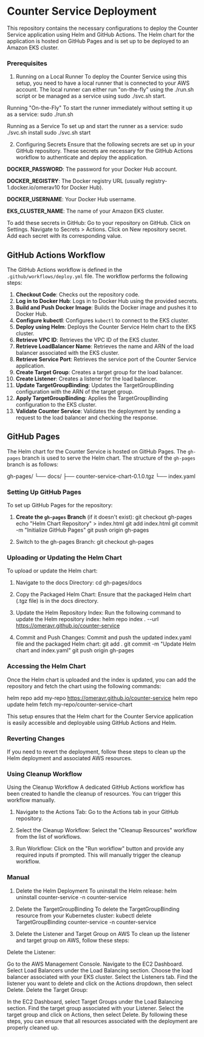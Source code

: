 # Counter Service Deployment

This repository contains the necessary configurations to deploy the Counter Service application using Helm and GitHub Actions. The Helm chart for the application is hosted on GitHub Pages and is set up to be deployed to an Amazon EKS cluster.


### Prerequisites
1. Running on a Local Runner
To deploy the Counter Service using this setup, you need to have a local runner that is connected to your AWS account. The local runner can either run "on-the-fly" using the ./run.sh script or be managed as a service using sudo ./svc.sh start.

Running "On-the-Fly"
To start the runner immediately without setting it up as a service:
sudo ./run.sh

Running as a Service
To set up and start the runner as a service:
sudo ./svc.sh install
sudo ./svc.sh start


2. Configuring Secrets
Ensure that the following secrets are set up in your GitHub repository. These secrets are necessary for the GitHub Actions workflow to authenticate and deploy the application.

**DOCKER_PASSWORD**: The password for your Docker Hub account.

**DOCKER_REGISTRY**: The Docker registry URL (usually registry-1.docker.io/omerav10 for Docker Hub).

**DOCKER_USERNAME**: Your Docker Hub username.

**EKS_CLUSTER_NAME**: The name of your Amazon EKS cluster.


To add these secrets in GitHub:
Go to your repository on GitHub.
Click on Settings.
Navigate to Secrets > Actions.
Click on New repository secret.
Add each secret with its corresponding value.



## GitHub Actions Workflow

The GitHub Actions workflow is defined in the `.github/workflows/deploy.yml` file. The workflow performs the following steps:

1. **Checkout Code**: Checks out the repository code.
2. **Log in to Docker Hub**: Logs in to Docker Hub using the provided secrets.
3. **Build and Push Docker Image**: Builds the Docker image and pushes it to Docker Hub.
4. **Configure kubectl**: Configures `kubectl` to connect to the EKS cluster.
5. **Deploy using Helm**: Deploys the Counter Service Helm chart to the EKS cluster.
6. **Retrieve VPC ID**: Retrieves the VPC ID of the EKS cluster.
7. **Retrieve LoadBalancer Name**: Retrieves the name and ARN of the load balancer associated with the EKS cluster.
8. **Retrieve Service Port**: Retrieves the service port of the Counter Service application.
9. **Create Target Group**: Creates a target group for the load balancer.
10. **Create Listener**: Creates a listener for the load balancer.
11. **Update TargetGroupBinding**: Updates the TargetGroupBinding configuration with the ARN of the target group.
12. **Apply TargetGroupBinding**: Applies the TargetGroupBinding configuration to the EKS cluster.
13. **Validate Counter Service**: Validates the deployment by sending a request to the load balancer and checking the response.

## GitHub Pages

The Helm chart for the Counter Service is hosted on GitHub Pages. The `gh-pages` branch is used to serve the Helm chart. The structure of the `gh-pages` branch is as follows:

gh-pages/
└── docs/
├── counter-service-chart-0.1.0.tgz
└── index.yaml


### Setting Up GitHub Pages

To set up GitHub Pages for the repository:

1. **Create the `gh-pages` Branch** (if it doesn't exist):
   git checkout gh-pages
   echo "Helm Chart Repository" > index.html
   git add index.html
   git commit -m "Initialize GitHub Pages"
   git push origin gh-pages

2. Switch to the gh-pages Branch:
   git checkout gh-pages




### Uploading or Updating the Helm Chart
To upload or update the Helm chart:

1. Navigate to the docs Directory:
cd gh-pages/docs

2. Copy the Packaged Helm Chart:
Ensure that the packaged Helm chart (.tgz file) is in the docs directory.

3. Update the Helm Repository Index:
Run the following command to update the Helm repository index:
helm repo index . --url https://omeravr.github.io/counter-service

4. Commit and Push Changes:
Commit and push the updated index.yaml file and the packaged Helm chart:
git add .
git commit -m "Update Helm chart and index.yaml"
git push origin gh-pages




### Accessing the Helm Chart
Once the Helm chart is uploaded and the index is updated, you can add the repository and fetch the chart using the following commands:

helm repo add my-repo https://omeravr.github.io/counter-service
helm repo update
helm fetch my-repo/counter-service-chart

This setup ensures that the Helm chart for the Counter Service application is easily accessible and deployable using GitHub Actions and Helm.





### Reverting Changes
If you need to revert the deployment, follow these steps to clean up the Helm deployment and associated AWS resources.

### Using Cleanup Workflow
Using the Cleanup Workflow
A dedicated GitHub Actions workflow has been created to handle the cleanup of resources. You can trigger this workflow manually.

1. Navigate to the Actions Tab:
     Go to the Actions tab in your GitHub repository.

2. Select the Cleanup Workflow:
     Select the "Cleanup Resources" workflow from the list of workflows.

3. Run Workflow:
     Click on the "Run workflow" button and provide any required inputs if prompted. This will manually trigger the cleanup workflow.


### Manual 
1. Delete the Helm Deployment
To uninstall the Helm release:
helm uninstall counter-service -n counter-service

2. Delete the TargetGroupBinding
To delete the TargetGroupBinding resource from your Kubernetes cluster:
kubectl delete TargetGroupBinding counter-service -n counter-service

3. Delete the Listener and Target Group on AWS
To clean up the listener and target group on AWS, follow these steps:

Delete the Listener:

Go to the AWS Management Console.
Navigate to the EC2 Dashboard.
Select Load Balancers under the Load Balancing section.
Choose the load balancer associated with your EKS cluster.
Select the Listeners tab.
Find the listener you want to delete and click on the Actions dropdown, then select Delete.
Delete the Target Group:

In the EC2 Dashboard, select Target Groups under the Load Balancing section.
Find the target group associated with your Listener.
Select the target group and click on Actions, then select Delete.
By following these steps, you can ensure that all resources associated with the deployment are properly cleaned up.

